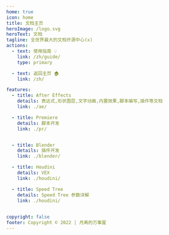 ```yaml
---
home: true
icon: home
title: 文档主页
heroImage: /logo.svg
heroText: 文档
tagline: 全世界最大的文档开源中心(x)
actions:
  - text: 使用指南 💡
    link: /zh/guide/
    type: primary

  - text: 返回主页 🏠
    link: /zh/

features:
  - title: After Effects
    details: 表达式,形状图层,文字动画,内置效果,脚本编写,插件等文档
    link: ./ae/

  - title: Premiere
    details: 脚本开发
    link: ./pr/


  - title: Blender
    details: 插件开发
    link: ./blender/

  - title: Houdini
    details: VEX
    link: ./houdini/

  - title: Speed Tree
    details: Speed Tree 参数详解
    link: ./houdini/

 
copyright: false
footer: Copyright © 2022 | 月离的万事屋
---
```

